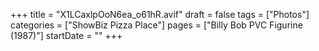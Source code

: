 +++
title = "X1LCaxlpOoN6ea_o61hR.avif"
draft = false
tags = ["Photos"]
categories = ["ShowBiz Pizza Place"]
pages = ["Billy Bob PVC Figurine (1987)"]
startDate = ""
+++

